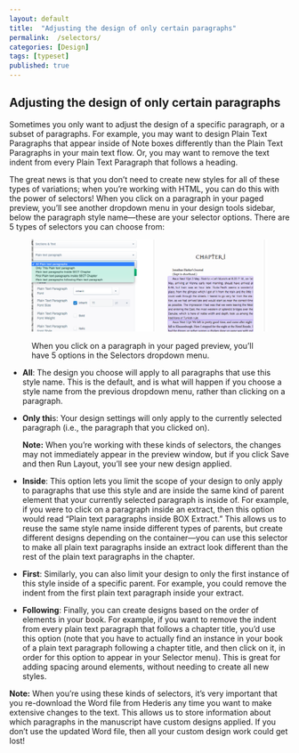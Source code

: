 ```yaml
---
layout: default
title:  "Adjusting the design of only certain paragraphs"
permalink:  /selectors/
categories: [Design]
tags: [typeset]
published: true
---
```


<section data-type="chapter" class="hsecchapter" data-hederis-type="hsecchapter" id="selectors" data-pi-attrs="id: selectors; data-tags: typeset;" role="doc-chapter" data-tags="typeset" data-author-name=" " data-book-title=" " title="Adjusting the design of only certain paragraphs"><h1 data-hederis-type="hblkchaptitle" class="hblkchaptitle" id="pgIaZeLeg">Adjusting the design of only certain paragraphs</h1>
    <p class="hblkp" data-hederis-type="hblkp" id="paDnPTgb3">Sometimes you only want to adjust the design of a specific paragraph, or a subset of paragraphs. For example, you may want to design Plain Text Paragraphs that appear inside of Note boxes differently than the Plain Text Paragraphs in your main text flow. Or, you may want to remove the text indent from every Plain Text Paragraph that follows a heading. </p>
    <p class="hblkp" data-hederis-type="hblkp" id="pDQt5ha5C">The great news is that you don&#8217;t need to create new styles for all of these types of variations; when you&#8217;re working with HTML, you can do this with the power of selectors! When you click on a paragraph in your paged preview, you&#8217;ll see another dropdown menu in your design tools sidebar, below the paragraph style name&#8212;these are your selector options. There are 5 types of selectors you can choose from:</p>
    <figure class="hwprfig" data-hederis-type="hwprfig" id="pMIvkM4zs"><img data-hederis-type="hblkimg" class="hblkimg" id="puiG9Ubst" src="/images/selectors.png" data-img-src="selectors.png"/>
    <p class="hblkcaption" data-hederis-type="hblkcaption" id="pdf8i6DBj">When you click on a paragraph in your paged preview, you&#8217;ll have 5 options in the Selectors dropdown menu.</p>
    </figure>
    <ul class="hwprbulletlist" data-hederis-type="hwprbulletlist" id="pH2B9ahv8"><li class="hblkuli" data-hederis-type="hblkuli" id="liKjqlupZu"><p class="hblkuli" data-hederis-type="hblklip" id="pS6quWlU1"><strong class="hspanstrong" data-hederis-type="hspanstrong" id="pCi8dBKKt">All</strong>: The design you choose will apply to all paragraphs that use this style name. This is the default, and is what will happen if you choose a style name from the previous dropdown menu, rather than clicking on a paragraph.</p></li>
    <li class="hblkuli" data-hederis-type="hblkuli" id="lidjEgiUIW"><p class="hblkuli" data-hederis-type="hblklip" id="pxaklM6W6"><strong class="hspanstrong" data-hederis-type="hspanstrong" id="pcnrYf7RG">Only thi</strong>s: Your design settings will only apply to the currently selected paragraph (i.e., the paragraph that you clicked on). </p><aside class="hwprbox box" data-hederis-type="hwprbox" id="pWKlt56yy" data-type="sidebar"><p class="hblkp" data-hederis-type="hblkp" id="pucWtXGKi"><strong class="hspanstrong" data-hederis-type="hspanstrong" id="pyEFwCX6i">Note:</strong> When you&#8217;re working with these kinds of selectors, the changes may not immediately appear in the preview window, but if you click Save and then Run Layout, you&#8217;ll see your new design applied.</p>
    </aside>
    </li>
    <li class="hblkuli" data-hederis-type="hblkuli" id="liMLE01fXu"><p class="hblkuli" data-hederis-type="hblklip" id="pILjozZzS"><strong class="hspanstrong" data-hederis-type="hspanstrong" id="pwWN97tfn">Inside</strong>: This option lets you limit the scope of your design to only apply to paragraphs that use this style and are inside the same kind of parent element that your currently selected paragraph is inside of. For example, if you were to click on a paragraph inside an extract, then this option would read &#8220;Plain text paragraphs inside BOX Extract.&#8221; This allows us to reuse the same style name inside different types of parents, but create different designs depending on the container&#8212;you can use this selector to make all plain text paragraphs inside an extract look different than the rest of the plain text paragraphs in the chapter.</p></li>
    <li class="hblkuli" data-hederis-type="hblkuli" id="li5bvKhDPX"><p class="hblkuli" data-hederis-type="hblklip" id="pctpRJBEF"><strong class="hspanstrong" data-hederis-type="hspanstrong" id="pOUGdb2o7">First</strong>: Similarly, you can also limit your design to only the first instance of this style inside of a specific parent. For example, you could remove the indent from the first plain text paragraph inside your extract.</p></li>
    <li class="hblkuli" data-hederis-type="hblkuli" id="lixQdN3EKM"><p class="hblkuli" data-hederis-type="hblklip" id="pqakKLJbv"><strong class="hspanstrong" data-hederis-type="hspanstrong" id="prx0ZBXps">Following</strong>: Finally, you can create designs based on the order of elements in your book. For example, if you want to remove the indent from every plain text paragraph that follows a chapter title, you&#8217;d use this option (note that you have to actually find an instance in your book of a plain text paragraph following a chapter title, and then click on it, in order for this option to appear in your Selector menu). This is great for adding spacing around elements, without needing to create all new styles.</p></li>
    </ul>
    <aside class="hwprbox box" data-hederis-type="hwprbox" id="p5eGqporr" data-type="sidebar"><p class="hblkp" data-hederis-type="hblkp" id="pSbFwKXnG"><strong class="hspanstrong" data-hederis-type="hspanstrong" id="pqSVo7AIw">Note:</strong> When you&#8217;re using these kinds of selectors, it&#8217;s very important that you re-download the Word file from Hederis any time you want to make extensive changes to the text. This allows us to store information about which paragraphs in the manuscript have custom designs applied. If you don&#8217;t use the updated Word file, then all your custom design work could get lost!</p>
    </aside>
    </section>
    